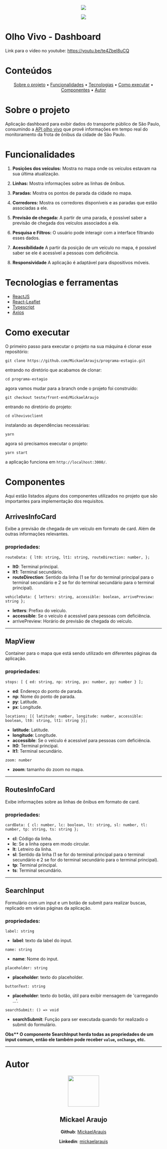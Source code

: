 <p align="center">
    <img src="./src/assets/logo.svg">
</p>

<p align="center">
    <img src="./src/assets/waiting.svg">
</p>

# Olho Vivo - Dashboard

Link para o vídeo no youtube: https://youtu.be/te4Zbel8uCQ

Conteúdos
=================
<!--ts-->
   <p align="center">
        <a href="#sobre">Sobre o projeto</a> •
        <a href="#funcionalidades">Funcionalidades</a> •
        <a href="#tecnologias">Tecnologias</a> •
        <a href="#executar">Como executar</a> •
        <a href="#componentes">Componentes</a> •
        <a href="#autor">Autor</a>
    </p>
<!--te-->

<h1 id="sobre">Sobre o projeto</h1>

 Aplicação dashboard para exibir dados do transporte público de São Paulo, consumindo a <a href="http://www.sptrans.com.br/desenvolvedores/api-do-olho-vivo-guia-de-referencia/documentacao-api/">API olho vivo</a> que provê informações em tempo real do monitoramento da frota de ônibus da cidade de São Paulo.

<h1 id="funcionalidades">Funcionalidades</h1>

1) <strong>Posições dos veículos:</strong> Mostra no mapa onde os veículos estavam na sua última atualização.

2) <strong>Linhas:</strong> Mostra informações sobre as linhas de ônibus.

3) <strong>Paradas:</strong> Mostra os pontos de parada da cidade no mapa.

4) <strong>Corredores:</strong> Mostra os corredores disponíveis e as paradas que estão associadas a ele.

5) <strong>Previsão de chegada:</strong> A partir de uma parada, é possível saber a previsão de chegada dos veículos associados a ela.

6) <strong>Pesquisa e Filtros:</strong> O usuário pode interagir com a interface filtrando esses dados.

7) <strong>Acessibilidade</strong> A partir da posição de um veículo no mapa, é possível saber se ele é acessível a pessoas com deficiência.

8) <strong>Responsividade</strong> A aplicação é adaptável para dispositivos móveis.

<h1 id="tecnologias">Tecnologias e ferramentas</h1>

 * <a href="https://reactjs.org/">ReactJS</a>
 * <a href="https://react-leaflet.js.org/">React-Leaflet</a>
 * <a href="https://www.typescriptlang.org/">Typescript</a>
 * <a href="https://github.com/axios/axios">Axios</a>

<h1 id="executar">Como executar</h1>

 O primeiro passo para executar o projeto na sua máquina é clonar esse repositório:

 `git clone https://github.com/MickaelAraujs/programa-estagio.git`

 entrando no diretório que acabamos de clonar:

 `cd programa-estagio`

 agora vamos mudar para a branch onde o projeto foi construído:

 `git checkout teste/front-end/MickaelAraujo`

 entrando no diretório do projeto:

 `cd olhovivoclient`

 instalando as dependências necessárias:

 `yarn`

 agora só precisamos executar o projeto:

 `yarn start`

 a aplicação funciona em `http://localhost:3000/`.

<h1 id="componentes">Componentes</h1>

 Aqui estão listados alguns dos componentes utilizados no projeto que são importantes para implementação dos requisitos.

## ArrivesInfoCard

Exibe a previsão de chegada de um veículo em formato de card. Além de outras informações relevantes.

### propriedades:

`
routeData: {
        lt0: string,
        lt1: string,
        routeDirection: number,
};
`

* <strong>lt0</strong>: Terminal principal.
* <strong>lt1</strong>: Terminal secundário.
* <strong>routeDirection</strong>: Sentido da linha (1 se for do terminal principal para o terminal secundário e 2 se for do terminal secundário para o terminal principal).

`
vehicleData: {
        letters: string,
        accessible: boolean,
        arrivePreview: string
};
`

* <strong>letters</strong>: Prefixo do veículo.
* <strong>accessible</strong>: Se o veículo é acessível para pessoas com deficiência.
* arrivePreview: Horário de previsão de chegada do veículo.

<hr>

## MapView

Container para o mapa que está sendo utilizado em diferentes páginas da aplicação.

### propriedades:

`
stops: [ {
        ed: string,
        np: string,
        px: number,
        py: number
} ];
`

* <strong>ed</strong>: Endereço do ponto de parada.
* <strong>np</strong>: Nome do ponto de parada.
* <strong>py</strong>: Latitude.
* <strong>px</strong>: Longitude.

`locations: [{ latitude: number, longitude: number, accessible: boolean, lt0: string, lt1: string }];`

* <strong>latitude</strong>: Latitude.
* <strong>longitude</strong>: Longitude.
* <strong>accessible</strong>: Se o veículo é acessível para pessoas com deficiência.
* <strong>lt0</strong>: Terminal principal.
* <strong>lt1</strong>: Terminal secundário.

`zoom: number`

* <strong>zoom</strong>: tamanho do zoom no mapa.

<hr>

## RoutesInfoCard

Exibe informações sobre as linhas de ônibus em formato de card.

### propriedades:

`
cardData: {
        cl: number,
        lc: boolean,
        lt: string,
        sl: number,
        tl: number,
        tp: string,
        ts: string
};
`

* <strong>cl</strong>: Código da linha.
* <strong>lc</strong>: Se a linha opera em modo circular.
* <strong>lt</strong>: Letreiro da linha.
* <strong>sl</strong>: Sentido da linha (1 se for do terminal principal para o terminal secundário e 2 se for do terminal secundário para o terminal principal).
* <strong>tp</strong>: Terminal principal.
* <strong>ts</strong>: Terminal secundário.

<hr>

## SearchInput

Formulário com um input e um botão de submit para realizar buscas, replicado em várias páginas da aplicação.

### propriedades:

`label: string`

* <strong>label</strong>: texto da label do input.

`name: string`

* <strong>name</strong>: Nome do input.

`placeholder: string`

* <strong>placeholder</strong>: texto do placeholder.

`buttonText: string`

* <strong>placeholder</strong>: texto do botão, útil para exibir mensagem de 'carregando ...'.

`searchSubmit: () => void`

* <strong>searchSubmit</strong>: Função para ser executada quando for realizado o submit do formulário.

<strong>Obs** O componente SearchInput herda todas as propriedades de um input comum, então ele também pode receber `value`, `onChange`, etc.
</strong>

<hr>

<h1 id="autor">Autor</h1>

<p align="center">
    <img src="https://avatars0.githubusercontent.com/u/52335741?s=460&u=84d21ad5ad353f2d1abe7f3c06b664098b36d81e&v=4" width="100">
</p>

<h2 align="center">Mickael Araujo</h2>

<p align="center">
    <strong>Github</strong>: <a href="https://github.com/MickaelAraujs">MickaelAraujs</a>
</p>

<p align="center">
    <strong>Linkedin</strong>: <a href="https://www.linkedin.com/in/mickaelaraujs/">mickaelaraujs</a>
</p>


